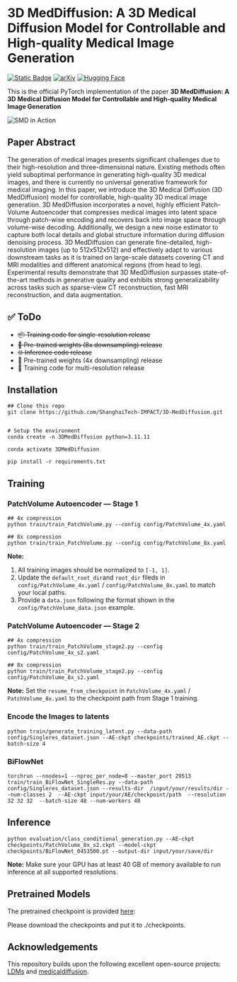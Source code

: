 # 3D MedDiffusion: A 3D Medical Diffusion Model for Controllable and High-quality Medical Image Generation
[![Static Badge](https://img.shields.io/badge/Project-page-blue)](https://shanghaitech-impact.github.io/3D-MedDiffusion/)
[![arXiv](https://img.shields.io/badge/arXiv-2402.19043-b31b1b.svg)](https://arxiv.org/abs/2412.13059)
[![Hugging Face](https://img.shields.io/badge/Hugging%20Face-Model%20Page-orange)](https://huggingface.co/MMorss/3D-MedDiffusion)

This is the official PyTorch implementation of the paper **3D MedDiffusion: A 3D Medical Diffusion Model for Controllable and High-quality Medical Image Generation** 

![SMD in Action](assets/gif_github.gif)


## Paper Abstract
The generation of medical images presents significant challenges due to their high-resolution and three-dimensional nature. Existing methods often yield suboptimal performance in generating high-quality 3D medical images, and there is currently no universal generative framework for medical imaging.
In this paper, we introduce the 3D Medical Diffusion (3D MedDiffusion) model for controllable, high-quality 3D medical image generation. 
3D MedDiffusion incorporates a novel, highly efficient Patch-Volume Autoencoder that compresses medical images into latent space through patch-wise encoding and recovers back into image space through volume-wise decoding.
Additionally, we design a new noise estimator to capture both local details and global structure information during diffusion denoising process.
3D MedDiffusion can generate fine-detailed, high-resolution images (up to 512x512x512) and effectively adapt to various downstream tasks as it is trained on large-scale datasets covering CT and MRI modalities and different anatomical regions (from head to leg).
Experimental results demonstrate that 3D MedDiffusion surpasses state-of-the-art methods in generative quality and exhibits strong generalizability across tasks such as sparse-view CT reconstruction, fast MRI reconstruction, and data augmentation.

## ✅ ToDo



- ~~📦 Training code for single-resolution release~~  
- ~~🧠 Pre-trained weights (8x downsampling) release~~  
- ~~🌐 Inference code release~~  
- 📄 Pre-trained weights (4x downsampling) release  
- 📝 Training code for multi-resolution release  


## Installation
```
## Clone this repo
git clone https://github.com/ShanghaiTech-IMPACT/3D-MedDiffusion.git


# Setup the environment
conda create -n 3DMedDiffusion python=3.11.11

conda activate 3DMedDiffusion 

pip install -r requirements.txt

```

## Training 
### PatchVolume Autoencoder — Stage 1


```
## 4x compression
python train/train_PatchVolume.py --config config/PatchVolume_4x.yaml

## 8x compression
python train/train_PatchVolume.py --config config/PatchVolume_8x.yaml
```
**Note:**  
1. All training images should be normalized to `[-1, 1]`.  
2. Update the `default_root_dir`and `root_dir` fileds in `config/PatchVolume_4x.yaml` / `config/PatchVolume_8x.yaml` to match your local paths.
3. Provide a `data.json` following the format shown in the `config/PatchVolume_data.json` example.


### PatchVolume Autoencoder — Stage 2

```
## 4x compression
python train/train_PatchVolume_stage2.py --config config/PatchVolume_4x_s2.yaml

## 8x compression
python train/train_PatchVolume_stage2.py --config config/PatchVolume_8x_s2.yaml
```

**Note:** Set the `resume_from_checkpoint` in `PatchVolume_4x.yaml` / `PatchVolume_8x.yaml` to the checkpoint path from Stage 1 training.


### Encode the Images to latents 
```
python train/generate_training_latent.py --data-path config/Singleres_dataset.json --AE-ckpt checkpoints/trained_AE.ckpt --batch-size 4
```

### BiFlowNet
```
torchrun --nnodes=1 --nproc_per_node=8 --master_port 29513 train/train_BiFlowNet_SingleRes.py --data-path config/Singleres_dataset.json --results-dir  /input/your/results/dir --num-classes 2  --AE-ckpt input/your/AE/checkpoint/path  --resolution 32 32 32  --batch-size 48 --num-workers 48 
```

## Inference
```
python evaluation/class_conditional_generation.py --AE-ckpt checkpoints/PatchVolume_8x_s2.ckpt --model-ckpt checkpoints/BiFlowNet_0453500.pt --output-dir input/your/save/dir
```
**Note:**  Make sure your GPU has at least 40 GB of memory available to run inference at all supported resolutions.


## Pretrained Models
The pretrained checkpoint is provided [here](https://drive.google.com/drive/folders/1h1Ina5iUkjfSAyvM5rUs4n1iqg33zB-J?usp=drive_link):

Please download the checkpoints and put it to ./checkpoints.

## Acknowledgements
This repository builds upon the following excellent open-source projects: [LDMs](https://github.com/CompVis/latent-diffusion) and [medicaldiffusion](https://github.com/firasgit/medicaldiffusion). 